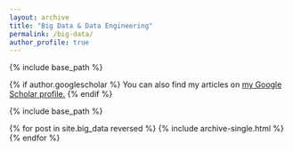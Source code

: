 ```yaml
---
layout: archive
title: "Big Data & Data Engineering"
permalink: /big-data/
author_profile: true
---
```


{% include base_path %}

{% if author.googlescholar %}
  You can also find my articles on <u><a href="{{author.googlescholar}}">my Google Scholar profile</a>.</u>
{% endif %}

{% include base_path %}

{% for post in site.big_data reversed %}
  {% include archive-single.html %}
{% endfor %}
